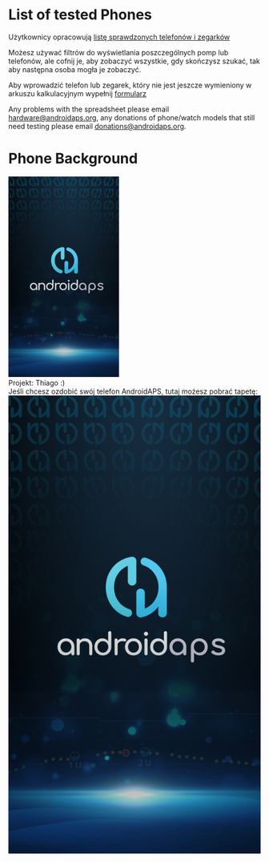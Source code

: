 # List of tested Phones

Użytkownicy opracowują [listę sprawdzonych telefonów i zegarków](https://docs.google.com/spreadsheets/d/1gZAsN6f0gv6tkgy9EBsYl0BQNhna0RDqA9QGycAqCQc/edit?usp=sharing)

Możesz używać filtrów do wyświetlania poszczególnych pomp lub telefonów, ale cofnij je, aby zobaczyć wszystkie, gdy skończysz szukać, tak aby następna osoba mogła je zobaczyć.

Aby wprowadzić telefon lub zegarek, który nie jest jeszcze wymieniony w arkuszu kalkulacyjnym wypełnij [formularz](https://docs.google.com/forms/d/e/1FAIpQLScvmuqLTZ7MizuFBoTyVCZXuDb__jnQawEvMYtnnT9RGY6QUw/viewform)

Any problems with the spreadsheet please email <hardware@androidaps.org>, any donations of phone/watch models that still need testing please email <donations@androidaps.org>.

# Phone Background

![Tapeta na telefon](../images/bg_phone_thump.jpg) </br> Projekt: Thiago :) </br> Jeśli chcesz ozdobić swój telefon AndroidAPS, tutaj możesz pobrać tapetę: ![Tapeta w wysokiej rozdzielczości.](../images/bg_phone.jpg)